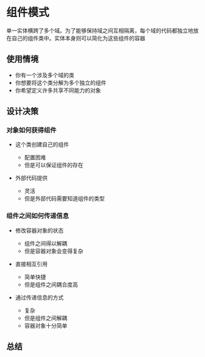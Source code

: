 # 组件模式
单一实体横跨了多个域。为了能够保持域之间互相隔离，每个域的代码都独立地放在自己的组件类中。实体本身则可以简化为这些组件的容器  

## 使用情境
- 你有一个涉及多个域的类
- 你想要将这个类分解为多个独立的组件
- 你希望定义许多共享不同能力的对象

## 设计决策

### 对象如何获得组件
- 这个类创建自己的组件
    - 配置困难
    - 但是可以保证组件的存在

- 外部代码提供
    - 灵活
    - 但是外部代码需要知道组件的类型

### 组件之间如何传递信息
- 修改容器对象的状态
    - 组件之间得以解耦
    - 但是容器对象会变得复杂

- 直接相互引用
    - 简单快捷
    - 但是组件之间耦合度高

- 通过传递信息的方式
    - 复杂
    - 但是组件之间解耦
    - 容器对象十分简单

## 总结

